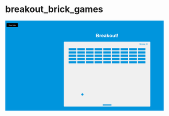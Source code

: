 # breakout_brick_games

<img  width="600" src="https://github.com/Divyathali/breakout_brick_games/blob/main/images/braekoutgames.png"/>
